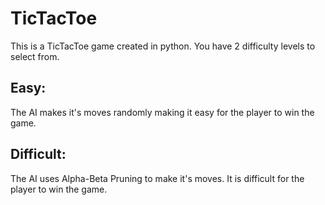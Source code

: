 # TicTacToe
 This is a TicTacToe game created in python.
 You have 2 difficulty levels to select from.
 ## Easy:
  The AI makes it's moves randomly making it easy for the player to win the game.

 ## Difficult:
  The AI uses Alpha-Beta Pruning to make it's moves. It is difficult for the player to win the game.
